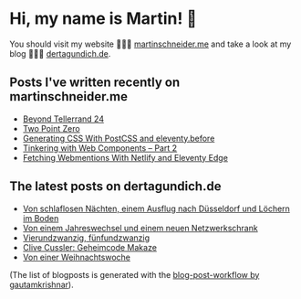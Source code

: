 # Hi, my name is Martin! 👋 
You should visit my website 👨🏼‍💻  [martinschneider.me](https://martinschneider.me) and take a look at my blog 🤷🏼‍♂️ [dertagundich.de](https://www.dertagundich.de).

## Posts I've written recently on martinschneider.me
<!-- MSME-POST-LIST:START -->
- [Beyond Tellerrand 24](https://martinschneider.me/articles/beyond-tellerrand-24/)
- [Two Point Zero](https://martinschneider.me/articles/two-point-zero/)
- [Generating CSS With PostCSS and eleventy.before](https://martinschneider.me/articles/generating-css-with-postcss-and-eleventy-before/)
- [Tinkering with Web Components – Part 2](https://martinschneider.me/articles/tinkering-with-web-components-part-2/)
- [Fetching Webmentions With Netlify and Eleventy Edge](https://martinschneider.me/articles/fetching-webmentions-with-netlify-and-eleventy-edge/)
<!-- MSME-POST-LIST:END -->

## The latest posts on dertagundich.de
<!-- DTUI-POST-LIST:START -->
- [Von schlaflosen Nächten, einem Ausflug nach Düsseldorf und Löchern im Boden](https://www.dertagundich.de/2025/01/von-schlaflosen-nachten-einem-ausflug-nach-dusseldorf-und-lochern-im-boden)
- [Von einem Jahreswechsel und einem neuen Netzwerkschrank](https://www.dertagundich.de/2025/01/von-einem-jahreswechsel-und-einem-neuen-netzwerkschrank)
- [Vierundzwanzig, fünfundzwanzig](https://www.dertagundich.de/2025/01/vierundzwanzig-funfundzwanzig)
- [Clive Cussler: Geheimcode Makaze](https://www.dertagundich.de/2025/01/clive-cussler-geheimcode-makaze)
- [Von einer Weihnachtswoche](https://www.dertagundich.de/2024/12/von-einer-weihnachtswoche)
<!-- DTUI-POST-LIST:END -->

(The list of blogposts is generated with the [blog-post-workflow by gautamkrishnar](https://github.com/gautamkrishnar/blog-post-workflow)).
